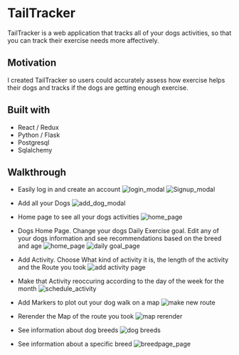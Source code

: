 # TailTracker
TailTracker is a web application that tracks all of your dogs activities, so that you can track their exercise needs more affectively. 
 
## Motivation
I created TailTracker so users could accurately assess how exercise helps their dogs and tracks if the dogs are getting enough exercise.


## Built with 
  * React / Redux
  * Python / Flask
  * Postgresql 
  * Sqlalchemy
## Walkthrough
* Easily log in and create an account
![login_modal](https://github.com/Obyrnes/TailTracker/blob/main/Images/LoginScreenShot2.png?raw=true)
![Signup_modal](https://github.com/Obyrnes/TailTracker/blob/main/Images/LogInScreenShot.png?raw=true)

* Add all your Dogs
![add_dog_modal](https://github.com/Obyrnes/TailTracker/blob/main/react-app/src/images/ImagesForTT/AddDogScreenShot.png?raw=true)
* Home page to see all your dogs activities
![home_page](https://github.com/Obyrnes/TailTracker/blob/main/react-app/src/images/ImagesForTT/UserHomePageScreenShot.png?raw=true)
* Dogs Home Page. Change your dogs Daily Exercise goal. Edit any of your dogs information and see recommendations based on the breed and age
![home_page](https://github.com/Obyrnes/TailTracker/blob/main/react-app/src/images/ImagesForTT/UserHomePageScreenShot.png?raw=true)
![daily goal_page](https://github.com/Obyrnes/TailTracker/blob/main/react-app/src/images/ImagesForTT/UserHomePageScreenShot.png?raw=true)
* Add Activity. Choose What kind of activity it is, the length of the activity and the Route you took
![add activity page](https://github.com/Obyrnes/TailTracker/blob/main/react-app/src/images/ImagesForTT/AddActivity.png?raw=true)
* Make that Activity reoccuring according to the day of the week for the month
![schedule_activity](https://github.com/Obyrnes/TailTracker/blob/main/react-app/src/images/ImagesForTT/MakeReoccuring.png?raw=true)
* Add Markers to plot out your dog walk on a map
![make new route](https://github.com/Obyrnes/TailTracker/blob/main/rreact-app/src/images/ImagesForTT/MakenewRoute.png?raw=true)
* Rerender the Map of the route you took
![map rerender](https://github.com/Obyrnes/TailTracker/blob/main/react-app/src/images/ImagesForTT/WalkRouteRerender.png?raw=true)
* See information about dog breeds
![dog breeds](https://github.com/Obyrnes/TailTracker/blob/main/react-app/src/images/ImagesForTT/BreedsPage.png?raw=true)
* See information about a specific breed
![breedpage_page](https://github.com/Obyrnes/TailTracker/blob/main/react-app/src/images/ImagesForTT/IndividualBreed.png?raw=true)


